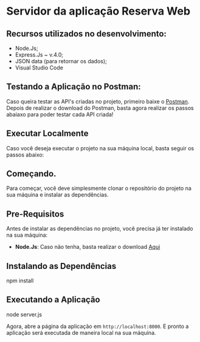 # Servidor da aplicação Reserva Web

## Recursos utilizados no desenvolvimento:

- Node.Js;
- Express.Js ~ v.4.0;
- JSON data (para retornar os dados);
- Visual Studio Code

## Testando a Aplicação no Postman:

Caso queira testar as API's criadas no projeto, primeiro baixe o [Postman](https://chrome.google.com/webstore/detail/postman/fhbjgbiflinjbdggehcddcbncdddomop).
Depois de realizar o download do Postman, basta agora realizar os passos abaiaxo para 
poder testar cada API criada!

## Executar Localmente

Caso você deseja executar o projeto na sua máquina local, basta seguir os passos abaixo:

## Começando.

Para começar, você deve simplesmente clonar o repositório do projeto na sua máquina e instalar as dependências.

## Pre-Requisitos

Antes de instalar as dependências no projeto, você precisa já ter instalado na sua máquina:

* **Node.Js**: Caso não tenha, basta realizar o download [Aqui](https://nodejs.org/en/)

## Instalando as Dependências

npm install

## Executando a Aplicação

node server.js

Agora, abre a página da aplicação em `http://localhost:8000`. E pronto a aplicação será executada de maneira local na sua máquina.        

